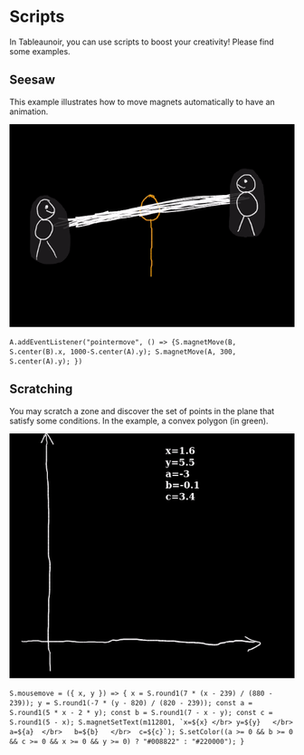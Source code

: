 # Scripts

In Tableaunoir, you can use scripts to boost your creativity! Please find some examples.

## Seesaw

This example illustrates how to move magnets automatically to have an animation.

![Seesaw](seesaw.gif)

`A.addEventListener("pointermove", () => {S.magnetMove(B, S.center(B).x, 1000-S.center(A).y); S.magnetMove(A, 300, S.center(A).y); })`


## Scratching

You may scratch a zone and discover the set of points in the plane that satisfy some conditions. In the example, a convex polygon (in green).

![Scratching](scratching.gif)

``S.mousemove = ({ x, y }) => {
    x = S.round1(7 * (x - 239) / (880 - 239));
    y = S.round1(-7 * (y - 820) / (820 - 239));
    const a = S.round1(5 * x - 2 * y);
    const b = S.round1(7 - x - y);
    const c = S.round1(5 - x);
    S.magnetSetText(m112801, `x=${x} </br> y=${y}   </br> a=${a}  </br>   b=${b}   </br>  c=${c}`);
    S.setColor((a >= 0 && b >= 0 && c >= 0 && x >= 0 && y >= 0) ? "#008822" : "#220000");
}``

